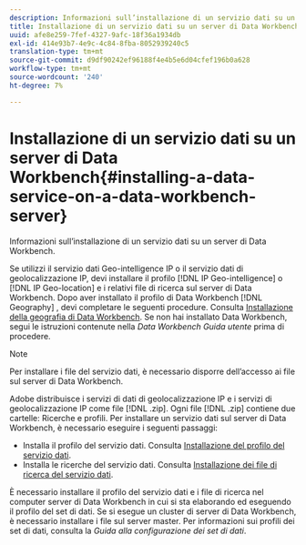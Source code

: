 ```yaml
---
description: Informazioni sull’installazione di un servizio dati su un server di Data Workbench.
title: Installazione di un servizio dati su un server di Data Workbench
uuid: afe8e259-7fef-4327-9afc-18f36a1934db
exl-id: 414e93b7-4e9c-4c84-8fba-8052939240c5
translation-type: tm+mt
source-git-commit: d9df90242ef96188f4e4b5e6d04cfef196b0a628
workflow-type: tm+mt
source-wordcount: '240'
ht-degree: 7%

---
```


# Installazione di un servizio dati su un server di Data Workbench{#installing-a-data-service-on-a-data-workbench-server}

Informazioni sull’installazione di un servizio dati su un server di Data Workbench.

Se utilizzi il servizio dati Geo-intelligence IP o il servizio dati di geolocalizzazione IP, devi installare il profilo [!DNL IP Geo-intelligence] o [!DNL IP Geo-location] e i relativi file di ricerca sul server di Data Workbench. Dopo aver installato il profilo di Data Workbench [!DNL Geography] , devi completare le seguenti procedure. Consulta [Installazione della geografia di Data Workbench](../../../../home/c-geo-oview/c-inst-geo/c-inst-geo.md). Se non hai installato Data Workbench, segui le istruzioni contenute nella *Data Workbench Guida utente* prima di procedere.

>[!NOTE]
>
>Per installare i file del servizio dati, è necessario disporre dell’accesso ai file sul server di Data Workbench.

Adobe distribuisce i servizi di dati di geolocalizzazione IP e i servizi di geolocalizzazione IP come file [!DNL .zip]. Ogni file [!DNL .zip] contiene due cartelle: Ricerche e profili. Per installare un servizio dati sul server di Data Workbench, è necessario eseguire i seguenti passaggi:

* Installa il profilo del servizio dati. Consulta [Installazione del profilo del servizio dati](../../../../home/c-geo-oview/c-wk-data-svcs/c-install-data-svc/c-inst-data-svc-prof.md).
* Installa le ricerche del servizio dati. Consulta [Installazione dei file di ricerca del servizio dati](../../../../home/c-geo-oview/c-wk-data-svcs/c-install-data-svc/t-inst-data-svc-lkp-files.md).

È necessario installare il profilo del servizio dati e i file di ricerca nel computer server di Data Workbench in cui si sta elaborando ed eseguendo il profilo del set di dati. Se si esegue un cluster di server di Data Workbench, è necessario installare i file sul server master. Per informazioni sui profili dei set di dati, consulta la *Guida alla configurazione dei set di dati*.
